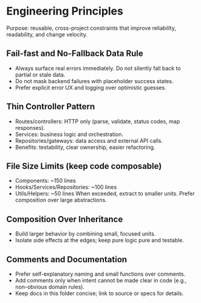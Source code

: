 # Engineering Principles

Purpose: reusable, cross-project constraints that improve reliability, readability, and change velocity.

## Fail-fast and No-Fallback Data Rule
- Always surface real errors immediately. Do not silently fall back to partial or stale data.
- Do not mask backend failures with placeholder success states.
- Prefer explicit error UX and logging over optimistic guesses.

## Thin Controller Pattern
- Routes/controllers: HTTP only (parse, validate, status codes, map responses).
- Services: business logic and orchestration.
- Repositories/gateways: data access and external API calls.
- Benefits: testability, clear ownership, easier refactoring.

## File Size Limits (keep code composable)
- Components: ~150 lines
- Hooks/Services/Repositories: ~100 lines
- Utils/Helpers: ~50 lines
When exceeded, extract to smaller units. Prefer composition over large abstractions.

## Composition Over Inheritance
- Build larger behavior by combining small, focused units.
- Isolate side effects at the edges; keep pure logic pure and testable.

## Comments and Documentation
- Prefer self-explanatory naming and small functions over comments.
- Add comments only when intent cannot be made clear in code (e.g., non-obvious domain rules).
- Keep docs in this folder concise; link to source or specs for details.
